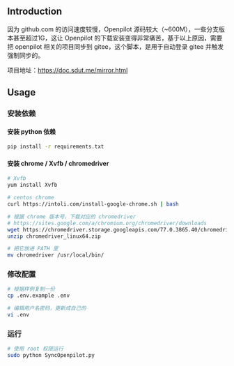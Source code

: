 ## Introduction

因为 github.com 的访问速度较慢，Openpilot 源码较大（~600M），一些分支版本甚至超过1G，这让 Openpilot 的下载安装变得非常痛苦，基于以上原因，需要把 openpilot 相关的项目同步到 gitee，这个脚本，是用于自动登录 gitee 并触发强制同步的。


项目地址：https://doc.sdut.me/mirror.html

## Usage

### 安装依赖

#### 安装 python 依赖

```bash
pip install -r requirements.txt
```

#### 安装 chrome / Xvfb / chromedriver

```bash
# Xvfb
yum install Xvfb

# centos chrome
curl https://intoli.com/install-google-chrome.sh | bash

# 根据 chrome 版本号，下载对应的 chromedriver
# https://sites.google.com/a/chromium.org/chromedriver/downloads
wget https://chromedriver.storage.googleapis.com/77.0.3865.40/chromedriver_linux64.zip
unzip chromedriver_linux64.zip

# 把它放进 PATH 里
mv chromedriver /usr/local/bin/
```

### 修改配置

```bash
# 根据样例复制一份
cp .env.example .env 

# 编辑用户名密码，更新成自己的
vi .env
```

### 运行

```bash
# 使用 root 权限运行
sudo python SyncOpenpilot.py
```
